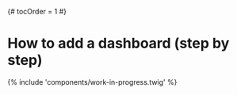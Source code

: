 {# tocOrder = 1 #}

# How to add a dashboard (step by step)

{% include 'components/work-in-progress.twig' %}
